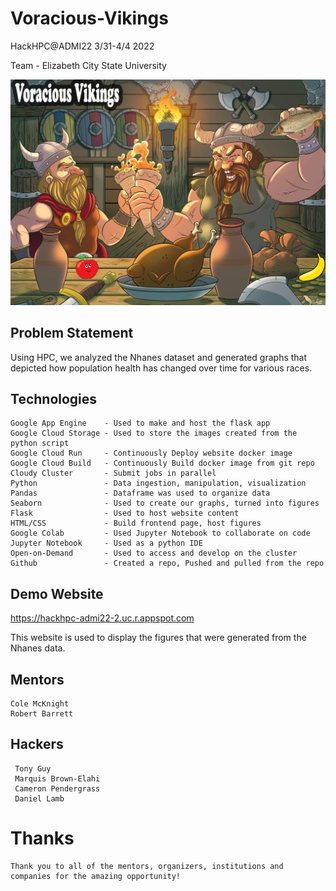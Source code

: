 # Voracious-Vikings 

HackHPC@ADMI22 3/31-4/4 2022

Team - Elizabeth City State University


![VV_Background](https://github.com/dancarlam/Voracious-Vikings-ADMI22/blob/main/TeamPictures/VV_Background%202.png)
## Problem Statement

Using HPC, we analyzed the Nhanes dataset and generated graphs that depicted how population health has changed over time for various races.

## Technologies

    Google App Engine    - Used to make and host the flask app
    Google Cloud Storage - Used to store the images created from the python script
    Google Cloud Run     - Continuously Deploy website docker image
    Google Cloud Build   - Continuously Build docker image from git repo
    Cloudy Cluster       - Submit jobs in parallel 
    Python               - Data ingestion, manipulation, visualization
    Pandas               - Dataframe was used to organize data
    Seaborn              - Used to create our graphs, turned into figures 
    Flask                - Used to host website content
    HTML/CSS             - Build frontend page, host figures 
    Google Colab         - Used Jupyter Notebook to collaborate on code
    Jupyter Notebook     - Used as a python IDE
    Open-on-Demand       - Used to access and develop on the cluster
    Github               - Created a repo, Pushed and pulled from the repo

## Demo Website

https://hackhpc-admi22-2.uc.r.appspot.com

This website is used to display the figures that were generated from the Nhanes data.

## Mentors
    Cole McKnight
    Robert Barrett
 
 ## Hackers 
     Tony Guy 
     Marquis Brown-Elahi
     Cameron Pendergrass
     Daniel Lamb

# Thanks

    Thank you to all of the mentors, organizers, institutions and companies for the amazing opportunity!
